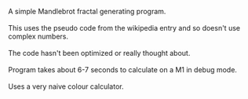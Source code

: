A simple Mandlebrot fractal generating program.<br><br>
This uses the pseudo code from the wikipedia entry and so doesn't use complex numbers.<br><br>
The code hasn't been optimized or really thought about.<br><br>
Program takes about 6-7 seconds to calculate on a M1 in debug mode.<br><br>
Uses a very naive colour calculator.